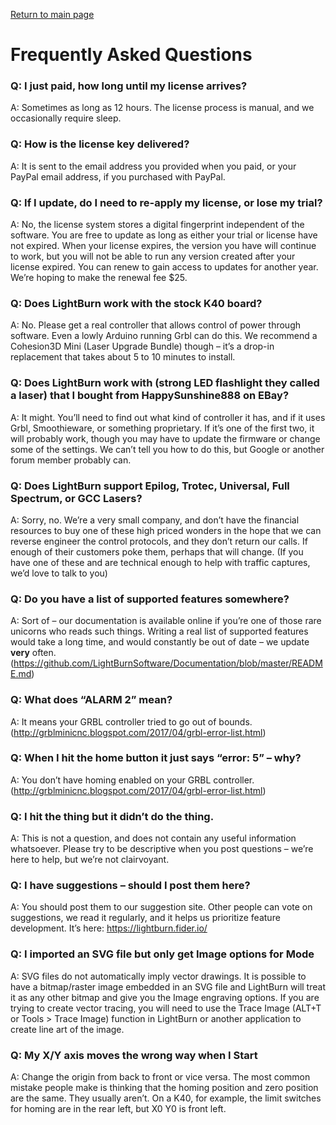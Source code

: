 [Return to main page](README.md)

# Frequently Asked Questions

### Q: I just paid, how long until my license arrives?

A: Sometimes as long as 12 hours. The license process is manual, and we occasionally require sleep.

### Q: How is the license key delivered?

A: It is sent to the email address you provided when you paid, or your PayPal email address, if you purchased with PayPal.

### Q: If I update, do I need to re-apply my license, or lose my trial?

A: No, the license system stores a digital fingerprint independent of the software. You are free to update as long as either your trial or license have not expired. When your license expires, the version you have will continue to work, but you will not be able to run any version created after your license expired. You can renew to gain access to updates for another year. We’re hoping to make the renewal fee $25.

### Q: Does LightBurn work with the stock K40 board?

A: No. Please get a real controller that allows control of power through software. Even a lowly Arduino running Grbl can do this. We recommend a Cohesion3D Mini (Laser Upgrade Bundle) though – it’s a drop-in replacement that takes about 5 to 10 minutes to install.

### Q: Does LightBurn work with (strong LED flashlight they called a laser) that I bought from HappySunshine888 on EBay?

A: It might. You’ll need to find out what kind of controller it has, and if it uses Grbl, Smoothieware, or something proprietary. If it’s one of the first two, it will probably work, though you may have to update the firmware or change some of the settings. We can’t tell you how to do this, but Google or another forum member probably can.

### Q: Does LightBurn support Epilog, Trotec, Universal, Full Spectrum, or GCC Lasers?

A: Sorry, no. We’re a very small company, and don’t have the financial resources to buy one of these high priced wonders in the hope that we can reverse engineer the control protocols, and they don’t return our calls. If enough of their customers poke them, perhaps that will change. (If you have one of these and are technical enough to help with traffic captures, we’d love to talk to you)

### Q: Do you have a list of supported features somewhere?

A: Sort of – our documentation is available online if you’re one of those rare unicorns who reads such things. Writing a real list of supported features would take a long time, and would constantly be out of date – we update **very** often. (<https://github.com/LightBurnSoftware/Documentation/blob/master/README.md>)

### Q: What does “ALARM 2” mean?

A: It means your GRBL controller tried to go out of bounds. (<http://grblminicnc.blogspot.com/2017/04/grbl-error-list.html>)

### Q: When I hit the home button it just says “error: 5” – why?

A: You don’t have homing enabled on your GRBL controller. (<http://grblminicnc.blogspot.com/2017/04/grbl-error-list.html>)

### Q: I hit the thing but it didn’t do the thing.

A: This is not a question, and does not contain any useful information whatsoever. Please try to be descriptive when you post questions – we’re here to help, but we’re not clairvoyant.

### Q: I have suggestions – should I post them here?

A: You should post them to our suggestion site. Other people can vote on suggestions, we read it regularly, and it helps us prioritize feature development. It’s here: <https://lightburn.fider.io/>

### Q: I imported an SVG file but only get Image options for Mode

A: SVG files do not automatically imply vector drawings. It is possible to have a bitmap/raster image embedded in an SVG file and LightBurn will treat it as any other bitmap and give you the Image engraving options. If you are trying to create vector tracing, you will need to use the Trace Image (ALT+T or Tools > Trace Image) function in LightBurn or another application to create line art of the image. 

### Q: My X/Y axis moves the wrong way when I Start

A: Change the origin from back to front or vice versa. The most common mistake people make is thinking that the homing position and zero position are the same. They usually aren’t. On a K40, for example, the limit switches for homing are in the rear left, but X0 Y0 is front left.